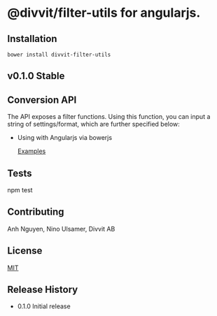 # @divvit/filter-utils for angularjs.

## Installation

````
bower install divvit-filter-utils

````

## v0.1.0 Stable

## Conversion API

The API exposes a filter functions. Using this function, you can input a string of settings/format, which are further specified below:

   - Using with Angularjs via bowerjs

      [Examples](https://github.com/divvit/filter-utils/tree/master/samples)

## Tests

  npm test

## Contributing

Anh Nguyen, Nino Ulsamer, Divvit AB

## License

[MIT](LICENSE)

## Release History

* 0.1.0 Initial release
